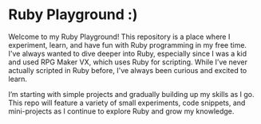 # Ruby Playground :)
Welcome to my Ruby Playground! This repository is a place where I experiment, learn, and have fun with Ruby programming in my free time. I've always wanted to dive deeper into Ruby, especially since I was a kid and used RPG Maker VX, which uses Ruby for scripting. While I’ve never actually scripted in Ruby before, I've always been curious and excited to learn.

I’m starting with simple projects and gradually building up my skills as I go. This repo will feature a variety of small experiments, code snippets, and mini-projects as I continue to explore Ruby and grow my knowledge.

